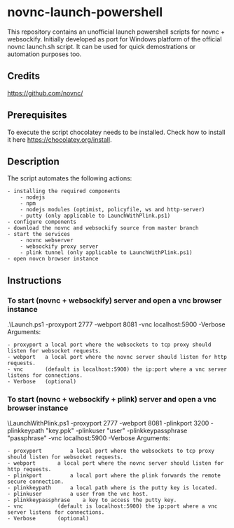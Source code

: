# novnc-launch-powershell
This repository contains an unofficial launch powershell scripts for novnc + websockify.
Initially developed as port for Windows platform of the official novnc launch.sh script.
It can be used for quick demostrations or automation purposes too.

## Credits
https://github.com/novnc/

## Prerequisites
To execute the script chocolatey needs to be installed. Check how to install it here https://chocolatey.org/install.

## Description
The script automates the following actions: 

	- installing the required components
		- nodejs
		- npm
		- nodejs modules (optimist, policyfile, ws and http-server)
		- putty (only applicable to LaunchWithPlink.ps1)
	- configure components
	- download the novnc and websockify source from master branch
	- start the services
		- novnc webserver
		- websockify proxy server
		- plink tunnel (only applicable to LaunchWithPlink.ps1)
	- open novcn browser instance

## Instructions
### To start (novnc + websockify) server and open a vnc browser instance


.\Launch.ps1 -proxyport 2777 -webport 8081 -vnc localhost:5900  -Verbose
Arguments:

	- proxyport	a local port where the websockets to tcp proxy should listen for websocket requests.
	- webport	a local port where the novnc server should listen for http requests.
	- vnc 		(default is localhost:5900) the ip:port where a vnc server listens for connections. 
	- Verbose 	(optional)

### To start (novnc + websockify + plink) server and open a vnc browser instance

\LaunchWithPlink.ps1 -proxyport 2777 -webport 8081 -plinkport 3200 -plinkkeypath "key.ppk" -plinkuser "user" -plinkkeypassphrase "passphrase" -vnc localhost:5900 -Verbose
Arguments:

	- proxyport 		a local port where the websockets to tcp proxy should listen for websocket requests.
	- webport 		a local port where the novnc server should listen for http requests.
	- plinkport 		a local port where the plink forwards the remote secure connection.
	- plinkkeypath	 	a local path where is the putty key is located.
	- plinkuser 		a user from the vnc host.
	- plinkkeypassphrase 	a key to access the putty key.
	- vnc 			(default is localhost:5900) the ip:port where a vnc server listens for connections. 
	- Verbose 		(optional)

